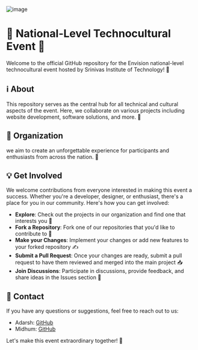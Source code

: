![image](https://github.com/Envision24/.github/assets/120472249/0cacf9b0-0349-498b-a5d0-53f2ef058b74)

# 🎉 National-Level Technocultural Event 🎨

Welcome to the official GitHub repository for the Envision national-level technocultural event hosted by Srinivas Institute of Technology! 🎊


## ℹ️ About

This repository serves as the central hub for all technical and cultural aspects of the event. Here, we collaborate on various projects including website development, software solutions, and more. 🚀

## 🤝 Organization

 we aim to create an unforgettable experience for participants and enthusiasts from across the nation. 🌟

## 💡 Get Involved

We welcome contributions from everyone interested in making this event a success. Whether you're a developer, designer, or enthusiast, there's a place for you in our community. Here's how you can get involved:

- **Explore**: Check out the projects in our organization and find one that interests you 🚀
- **Fork a Repository**: Fork one of our repositories that you'd like to contribute to 🍴
- **Make your Changes**: Implement your changes or add new features to your forked repository ✍️
- **Submit a Pull Request**: Once your changes are ready, submit a pull request to have them reviewed and merged into the main project 📥
- **Join Discussions**: Participate in discussions, provide feedback, and share ideas in the Issues section 💬


## 📧 Contact

If you have any questions or suggestions, feel free to reach out to us:

- Adarsh: [GitHub](https://github.com/Adarshsavalagi)
- Midhum: [GitHub](https://github.com/midhun009)

Let's make this event extraordinary together! 🌈
